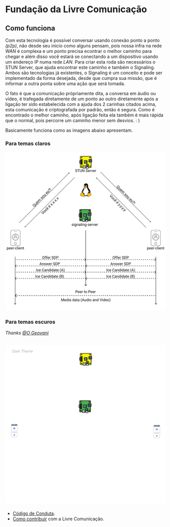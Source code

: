 # Fundação da Livre Comunicação

## Como funciona

Com esta tecnologia é possível conversar usando conexão ponto a ponto _(p2p)_, não desde seu inicio como alguns pensam, pois nossa infra na rede _WAN_ é complexa e um ponto precisa econtrar o melhor caminho para chegar e além disso você estará se conectando a um dispositivo usando um endereço IP numa rede _LAN_. Para criar esta roda são necessários o STUN Server, que ajuda encontrar este caminho e também o Signaling. Ambos são tecnologias já existentes, o Signaling é um conceito e pode ser implementado da forma desejada, desde que cumpra sua missão, que é informar a outra ponta sobre uma ação que será tomada.

O fato é que a comunicação própriamente dita, a conversa em áudio ou vídeo, é trafegada diretamente de um ponto ao outro diretamente após a ligação ter sido estabelecida com a ajuda dos 2 carinhas citados acima, esta comunicação é criptografada por padrão, então é segura. Como é encontrado o melhor caminho, após ligação feita ela também é mais rápida que o normal, pois percorre um caminho menor sem desvios. : )

Basicamente funciona como as imagens abaixo apresentam.

### Para temas claros

![Flow](apps/docs/samples/peer-client/src/assets/images/diagrams/flow.svg)

### Para temas escuros

_Thanks [@O Geovani](https://github.com/geovanisouza92)_

## ![Flow](apps/docs/samples/peer-client/src/assets/images/diagrams/flow-dark.svg)

- [Código de Conduta](CODE_OF_CONDUCT.md).
- [Como contribuir](CONTRIBUTING.md) com a Livre Comunicação.
